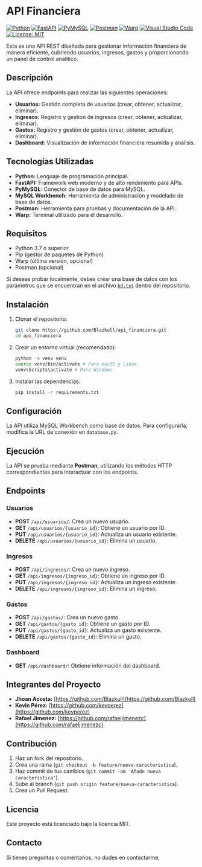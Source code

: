 # API Financiera
[![Python](https://img.shields.io/badge/python-3.8+-blue.svg)](https://www.python.org/downloads/)
[![FastAPI](https://img.shields.io/badge/FastAPI-Framework-green.svg)](https://fastapi.tiangolo.com/)
[![PyMySQL](https://img.shields.io/badge/PyMySQL-Database-blueviolet.svg)](https://pymysql.readthedocs.io/en/latest/)
[![Postman](https://img.shields.io/badge/Postman-API%20Client-orange.svg)](https://www.postman.com/)
[![Warp](https://img.shields.io/badge/Warp-Terminal-black.svg)](https://warp.dev/)
[![Visual Studio Code](https://img.shields.io/badge/Visual%20Studio%20Code-IDE-blue.svg)](https://code.visualstudio.com/)
[![License: MIT](https://img.shields.io/badge/License-MIT-yellow.svg)](https://opensource.org/licenses/MIT)


Esta es una API REST diseñada para gestionar información financiera de manera eficiente, cubriendo usuarios, ingresos, gastos y proporcionando un panel de control analítico.

## Descripción

La API ofrece endpoints para realizar las siguientes operaciones:

- **Usuarios:** Gestión completa de usuarios (crear, obtener, actualizar, eliminar).
- **Ingresos:** Registro y gestión de ingresos (crear, obtener, actualizar, eliminar).
- **Gastos:** Registro y gestión de gastos (crear, obtener, actualizar, eliminar).
- **Dashboard:** Visualización de información financiera resumida y análisis.

## Tecnologías Utilizadas

- **Python:** Lenguaje de programación principal.
- **FastAPI:** Framework web moderno y de alto rendimiento para APIs.
- **PyMySQL:** Conector de base de datos para MySQL.
- **MySQL Workbench:** Herramienta de administración y modelado de base de datos.
- **Postman:** Herramienta para pruebas y documentación de la API.
- **Warp:** Terminal utilizado para el desarrollo.

## Requisitos

- Python 3.7 o superior
- Pip (gestor de paquetes de Python)
- Warp (última versión, opcional)
- Postman (opcional)

Si deseas probar localmente, debes crear una base de datos con los parámetros que se encuentran en el archivo [`bd.txt`](https://github.com/Blazkull/api_financiera/blob/main/bd.txt) dentro del repositorio.

## Instalación

1. Clonar el repositorio:

   ```bash
   git clone https://github.com/Blazkull/api_financiera.git
   cd api_financiera
   ```

2. Crear un entorno virtual (recomendado):

   ```bash
   python -m venv venv
   source venv/bin/activate # Para macOS y Linux
   venv\Scripts\activate # Para Windows
   ```

3. Instalar las dependencias:

   ```bash
   pip install -r requirements.txt
   ```

## Configuración

La API utiliza MySQL Workbench como base de datos. Para configurarla, modifica la URL de conexión en `database.py`.

## Ejecución

La API se prueba mediante **Postman**, utilizando los métodos HTTP correspondientes para interactuar con los endpoints.

## Endpoints

### Usuarios

- **POST** `/api/usuarios/`: Crea un nuevo usuario.
- **GET** `/api/usuarios/{usuario_id}`: Obtiene un usuario por ID.
- **PUT** `/api/usuarios/{usuario_id}`: Actualiza un usuario existente.
- **DELETE** `/api/usuarios/{usuario_id}`: Elimina un usuario.

### Ingresos

- **POST** `/api/ingresos/`: Crea un nuevo ingreso.
- **GET** `/api/ingresos/{ingreso_id}`: Obtiene un ingreso por ID.
- **PUT** `/api/ingresos/{ingreso_id}`: Actualiza un ingreso existente.
- **DELETE** `/api/ingresos/{ingreso_id}`: Elimina un ingreso.

### Gastos

- **POST** `/api/gastos/`: Crea un nuevo gasto.
- **GET** `/api/gastos/{gasto_id}`: Obtiene un gasto por ID.
- **PUT** `/api/gastos/{gasto_id}`: Actualiza un gasto existente.
- **DELETE** `/api/gastos/{gasto_id}`: Elimina un gasto.

### Dashboard

- **GET** `/api/dashboard/`: Obtiene información del dashboard.

## Integrantes del Proyecto

- **Jhoan Acosta:** [https://github.com/Blazkull](https://github.com/Blazkull)
- **Kevin Pérez:** [https://github.com/kevperez](https://github.com/kevperez)
- **Rafael Jimenez:** [https://github.com/rafaeljimenezc](https://github.com/rafaeljimenezc)

## Contribución

1. Haz un fork del repositorio.
2. Crea una rama (`git checkout -b feature/nueva-caracteristica`).
3. Haz commit de tus cambios (`git commit -am 'Añade nueva característica'`).
4. Sube al branch (`git push origin feature/nueva-caracteristica`).
5. Crea un Pull Request.

## Licencia

Este proyecto está licenciado bajo la licencia MIT.

## Contacto

Si tienes preguntas o comentarios, no dudes en contactarme.

